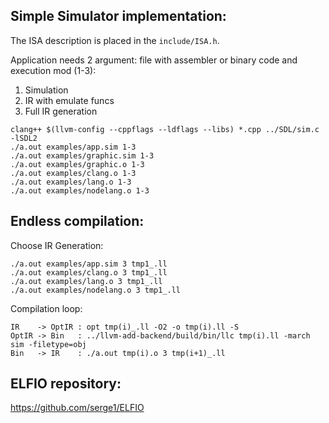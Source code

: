 ## Simple Simulator implementation:
The ISA description is placed in the `include/ISA.h`.

Application needs 2 argument: file with assembler or binary code and execution mod (1-3):
1. Simulation
2. IR with emulate funcs
3. Full IR generation
```
clang++ $(llvm-config --cppflags --ldflags --libs) *.cpp ../SDL/sim.c -lSDL2
./a.out examples/app.sim 1-3
./a.out examples/graphic.sim 1-3
./a.out examples/graphic.o 1-3
./a.out examples/clang.o 1-3
./a.out examples/lang.o 1-3
./a.out examples/nodelang.o 1-3
```
## Endless compilation:
Choose IR Generation:
```
./a.out examples/app.sim 3 tmp1_.ll
./a.out examples/clang.o 3 tmp1_.ll
./a.out examples/lang.o 3 tmp1_.ll
./a.out examples/nodelang.o 3 tmp1_.ll
```
Compilation loop:
```
IR    -> OptIR : opt tmp(i)_.ll -O2 -o tmp(i).ll -S
OptIR -> Bin   : ../llvm-add-backend/build/bin/llc tmp(i).ll -march sim -filetype=obj
Bin   -> IR    : ./a.out tmp(i).o 3 tmp(i+1)_.ll
```
## ELFIO repository:
https://github.com/serge1/ELFIO
